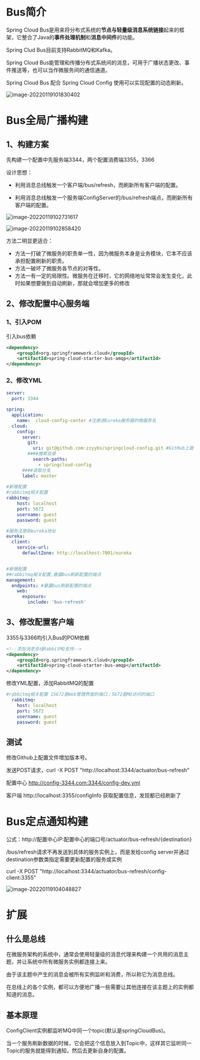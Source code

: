 # Bus简介

Spring Cloud Bus是用来将分布式系统的**节点与轻量级消息系统链接**起来的框架，它整合了Java的**事件处理机制**和**消息中间件**的功能。

Spring Clud Bus目前支持RabbitMQ和Kafka。

Spring Cloud Bus能管理和传播分布式系统间的消息，可用于广播状态更改、事件推送等，也可以当作微服务间的通信通道。

Spring Cloud Bus 配合 Spring Cloud Config 使用可以实现配置的动态刷新。

![image-20220119101830402](images/image-20220119101830402.png)

# Bus全局广播构建

## 1、构建方案

先构建一个配置中先服务端3344，两个配置消费端3355，3366

设计思想：

- 利用消息总线触发一个客户端/bus/refresh，而刷新所有客户端的配置。

- 利用消息总线触发一个服务端ConfigServer的/bus/refresh端点，而刷新所有客户端的配置。

![image-20220119102731617](images/image-20220119102731617.png)

![image-20220119102858420](images/image-20220119102858420.png)

方法二明显更适合：

- 方法一打破了微服务的职责单一性，因为微服务本身是业务模块，它本不应该承担配置刷新的职责。
- 方法一破坏了微服务各节点的对等性。
- 方法一有一定的局限性。微服务在迁移时，它的网络地址常常会发生变化，此时如果想要做到自动刷新，那就会增加更多的修改

## 2、修改配置中心服务端

### 1、引入POM

引入bus依赖

```xml
<dependency>
    <groupId>org.springframework.cloud</groupId>
    <artifactId>spring-cloud-starter-bus-amqp</artifactId>
</dependency>
```

### 2、修改YML

```yml
server:
  port: 3344

spring:
  application:
    name:  cloud-config-center #注册进Eureka服务器的微服务名
  cloud:
    config:
      server:
        git:
          uri: git@github.com:zzyybs/springcloud-config.git #GitHub上面的git仓库名字
        ####搜索目录
          search-paths:
            - springcloud-config
      ####读取分支
      label: master
      
#新增配置
#rabbitmq相关配置
rabbitmq:
    host: localhost
    port: 5672
    username: guest
    password: guest

#服务注册到eureka地址
eureka:
  client:
    service-url:
      defaultZone: http://localhost:7001/eureka


#新增配置
##rabbitmq相关配置,暴露bus刷新配置的端点
management:
  endpoints: #暴露bus刷新配置的端点
    web:
      exposure:
        include: 'bus-refresh'
```

## 3、修改配置客户端

3355与3366均引入Bus的POM依赖

````xml
<!--添加消息总线RabbitMQ支持-->
<dependency>
    <groupId>org.springframework.cloud</groupId>
    <artifactId>spring-cloud-starter-bus-amqp</artifactId>
</dependency>
````

修改YML配置，添加RabbitMQ的配置

```yml
#rabbitmq相关配置 15672是Web管理界面的端口；5672是MQ访问的端口
  rabbitmq:
    host: localhost
    port: 5672
    username: guest
    password: guest
```

## 测试

修改Github上配置文件增加版本号。

发送POST请求，curl -X POST "http://localhost:3344/actuator/bus-refresh"

配置中心 http://config-3344.com:3344/config-dev.yml

客户端 http://localhost:3355/configInfo 获取配置信息，发现都已经刷新了

# Bus定点通知构建

公式：http://配置中心IP:配置中心的端口号/actuator/bus-refresh/{destination}

/bus/refresh请求不再发送到具体的服务实例上，而是发给config server并通过destination参数类指定需要更新配置的服务或实例

curl -X POST "http://localhost:3344/actuator/bus-refresh/config-client:3355"

![image-20220119104048827](images/image-20220119104048827.png) 



# 扩展

## 什么是总线

在微服务架构的系统中，通常会使用轻量级的消息代理来构建一个共用的消息主题，并让系统中所有微服务实例都连接上来。

由于该主题中产生的消息会被所有实例监听和消费，所以称它为消息总线。

在总线上的各个实例，都可以方便地广播一些需要让其他连接在该主题上的实例都知道的消息。

## 基本原理

ConfigClient实例都监听MQ中同一个topic(默认是springCloudBus)。

当一个服务刷新数据的时候，它会把这个信息放入到Topic中，这样其它监听同一Topic的服务就能得到通知，然后去更新自身的配置。
